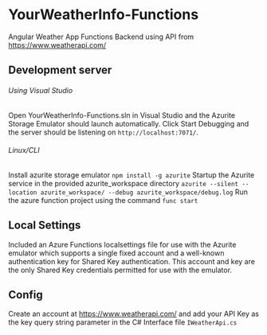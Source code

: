 # YourWeatherInfo-Functions

Angular Weather App Functions Backend using API from https://www.weatherapi.com/

## Development server

###### Using Visual Studio
Open YourWeatherInfo-Functions.sln in Visual Studio and the Azurite Storage Emulator should launch automatically.
Click Start Debugging and the server should be listening on `http://localhost:7071/`.
###### Linux/CLI
Install azurite storage emulator
`npm install -g azurite`
Startup the Azurite service in the provided azurite_workspace directory
`azurite --silent --location azurite_workspace/ --debug azurite_workspace/debug.log`
Run the azure function project using the command
`func start`

## Local Settings

Included an Azure Functions localsettings file for use with the Azurite emulator which supports a single fixed account and a well-known authentication key for Shared Key authentication. 
This account and key are the only Shared Key credentials permitted for use with the emulator.

## Config

Create an account at https://www.weatherapi.com/ and add your API Key as the key query string parameter in the C# Interface file
`IWeatherApi.cs`
